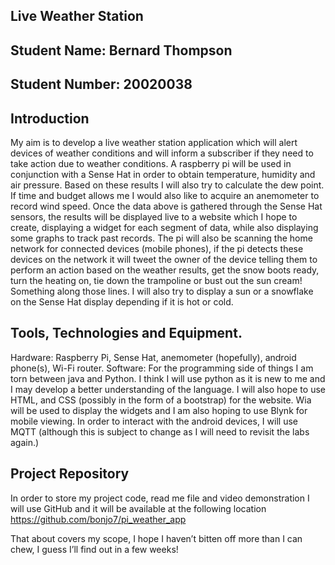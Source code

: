 ## Live Weather Station
## Student Name: Bernard Thompson
## Student Number: 20020038

## Introduction
My aim is to develop a live weather station application which will alert devices of weather conditions and will inform a subscriber if they need to take action due to weather conditions. A raspberry pi will be used in conjunction with a Sense Hat in order to obtain temperature, humidity and air pressure. Based on these results I will also try to calculate the dew point. If time and budget allows me I would also like to acquire an anemometer to record wind speed.
Once the data above is gathered through the Sense Hat sensors, the results will be displayed live to a website which I hope to create, displaying a widget for each segment of data, while also displaying some graphs to track past records.
The pi will also be scanning the home network for connected devices (mobile phones), if the pi detects these devices on the network it will tweet the owner of the device telling them to perform an action based on the weather results, get the snow boots ready, turn the heating on, tie down the trampoline or bust out the sun cream! Something along those lines. I will also try to display a sun or a snowflake on the Sense Hat display depending if it is hot or cold.

## Tools, Technologies and Equipment. 
Hardware: Raspberry Pi, Sense Hat, anemometer (hopefully), android phone(s), Wi-Fi router.
Software: For the programming side of things I am torn between java and Python. I think I will use python as it is new to me and I may develop a better understanding of the language. I will also hope to use HTML, and CSS (possibly in the form of a bootstrap) for the website. Wia will be used to display the widgets and I am also hoping to use Blynk for mobile viewing.
In order to interact with the android devices, I will use MQTT (although this is subject to change as I will need to revisit the labs again.)

## Project Repository 
In order to store my project code, read me file and video demonstration I will use GitHub and it will be available at the following location
https://github.com/bonjo7/pi_weather_app

That about covers my scope, I hope I haven’t bitten off more than I can chew, I guess I’ll find out in a few weeks!
